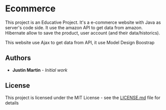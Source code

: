 # Ecommerce

This project is an Educative Project. It's a e-commerce website with Java as server's code side. It use the amazon API to get data from amazon.
Hibernate allow to save the product, user account (and their data/historics).

This website use Ajax to get data from API, it use Model Design Boostrap
## Authors

* **Justin Martin** - *Initial work*

## License

This project is licensed under the MIT License - see the [LICENSE.md](LICENSE.md) file for details
